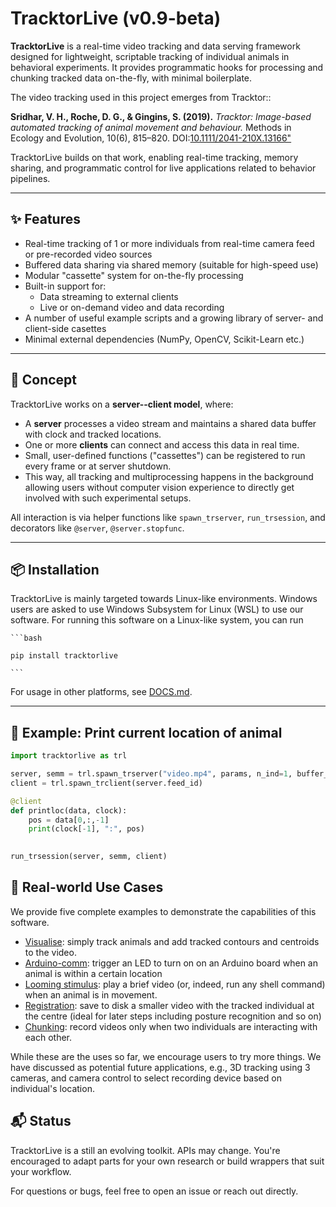 TracktorLive (v0.9-beta)
============

**TracktorLive** is a real-time video tracking and data serving
framework designed for lightweight, scriptable tracking of individual
animals in behavioral experiments. It
provides programmatic hooks for processing and chunking tracked data
on-the-fly, with minimal boilerplate.

The video tracking used in this project emerges from Tracktor::

**Sridhar, V. H., Roche, D. G., & Gingins, S. (2019).**
_Tracktor: Image-based automated tracking of animal movement and behaviour._
Methods in Ecology and Evolution, 10(6), 815–820.
DOI:[10.1111/2041-210X.13166"](https://doi.org/10.1111/2041-210X.13166)

TracktorLive builds on that work, enabling real-time
tracking, memory sharing, and programmatic control for live applications related
to behavior pipelines.

------------------------------------------------------------------------

✨ Features
----------

-   Real-time tracking of 1 or more individuals from real-time camera feed or pre-recorded video
    sources
-   Buffered data sharing via shared memory (suitable for high-speed
    use)
-   Modular "cassette" system for on-the-fly processing
-   Built-in support for:
    -   Data streaming to external clients
    -   Live or on-demand video and data recording
-   A number of useful example scripts and a growing library of server- and
    client-side casettes
-   Minimal external dependencies (NumPy, OpenCV, Scikit-Learn etc.)

------------------------------------------------------------------------

🧠 Concept
---------

TracktorLive works on a **server--client model**, where:

-   A **server** processes a video stream and maintains a shared data
    buffer with clock and tracked locations.
-   One or more **clients** can connect and access this data in real
    time.
-   Small, user-defined functions ("cassettes") can be registered to run
    every frame or at server shutdown.
-   This way, all tracking and multiprocessing happens in the background
    allowing users without computer vision experience to directly get involved
    with such experimental setups.

All interaction is via helper functions like `spawn_trserver`,
`run_trsession`, and decorators like `@server`, `@server.stopfunc`.

------------------------------------------------------------------------

📦 Installation
--------------

TracktorLive is mainly targeted towards Linux-like environments. Windows
users are asked to use Windows Subsystem for Linux (WSL) to use our software.
For running this software on a Linux-like system, you can run

    ```bash

    pip install tracktorlive

    ```

For usage in other platforms, see [DOCS.md](./DOCS.md).

------------------------------------------------------------------------

🔁 Example: Print current location of animal
---------------------------------------------

```python
import tracktorlive as trl

server, semm = trl.spawn_trserver("video.mp4", params, n_ind=1, buffer_size=1, realtime=False)
client = trl.spawn_trclient(server.feed_id)

@client
def printloc(data, clock):
    pos = data[0,:,-1]
    print(clock[-1], ":", pos)
    

run_trsession(server, semm, client)
```

🧪 Real-world Use Cases
----------------------

We provide five complete examples to demonstrate the capabilities of this
software.

- [Visualise](./examples/zzx-visualise): simply track animals and add tracked
  contours and centroids to the video.
- [Arduino-comm](./examples/zx-arduino-comm): trigger an LED to turn on on an
  Arduino board when an animal is within a certain location
- [Looming stimulus](./examples/zy-looming-video): play a brief video (or,
  indeed, run any shell command) when an animal is in movement.
- [Registration](./examples/zzz-registration): save to disk a smaller video with
  the tracked individual at the centre (ideal for later steps including posture
  recognition and so on)
- [Chunking](./examples/zz-video-chunking): record videos only when two
  individuals are interacting with each other.

While these are the uses so far, we encourage users to try more things. We have
discussed as potential future applications, e.g., 3D tracking using 3 cameras,
and camera control to select recording device based on individual's location.


📬 Status
--------

TracktorLive is a still an evolving toolkit. APIs may change. You're
encouraged to adapt parts for your own research or build wrappers that
suit your workflow.

For questions or bugs, feel free to open an issue or reach out directly.
